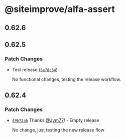 # @siteimprove/alfa-assert

## 0.62.6

## 0.62.5

### Patch Changes

- Test release ([`5a78c64`](https://github.com/Siteimprove/alfa-integrations/commit/5a78c64fb319946d82040fc4ca8858e409589e7d))

  No functional changes, testing the release workflow.

## 0.62.4

### Patch Changes

- [`49b72ab`](https://github.com/Siteimprove/alfa-integrations/commit/49b72abeb00d2b64e88a3f08a96ff254636efaf6) Thanks [@Jym77](https://github.com/Jym77)! - Empty release

  No change, just testing the new release flow

